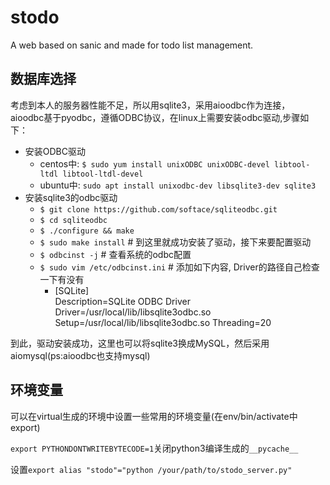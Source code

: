 # stodo
A web based on sanic and made for todo list management.


## 数据库选择

考虑到本人的服务器性能不足，所以用sqlite3，采用aioodbc作为连接，
aioodbc基于pyodbc，遵循ODBC协议，在linux上需要安装odbc驱动,步骤如下：
- 安装ODBC驱动
    - centos中: `$ sudo yum install unixODBC unixODBC-devel libtool-ltdl libtool-ltdl-devel`
    - ubuntu中: `sudo apt install unixodbc-dev libsqlite3-dev sqlite3`
- 安装sqlite3的odbc驱动
    - `$ git clone https://github.com/softace/sqliteodbc.git`
    - `$ cd sqliteodbc`
    - `$ ./configure && make`
    - `$ sudo make install`    # 到这里就成功安装了驱动，接下来要配置驱动
    - `$ odbcinst -j`          # 查看系统的odbc配置
    - `$ sudo vim /etc/odbcinst.ini`  # 添加如下内容, Driver的路径自己检查一下有没有
        -    [SQLite]  
		     Description=SQLite ODBC Driver  
		     Driver=/usr/local/lib/libsqlite3odbc.so 
		     Setup=/usr/local/lib/libsqlite3odbc.so
		     Threading=20

到此，驱动安装成功，这里也可以将sqlite3换成MySQL，然后采用aiomysql(ps:aioodbc也支持mysql)


## 环境变量
可以在virtual生成的环境中设置一些常用的环境变量(在env/bin/activate中export)

`export PYTHONDONTWRITEBYTECODE=1`关闭python3编译生成的`__pycache__`

设置`export alias "stodo"="python /your/path/to/stodo_server.py"`
